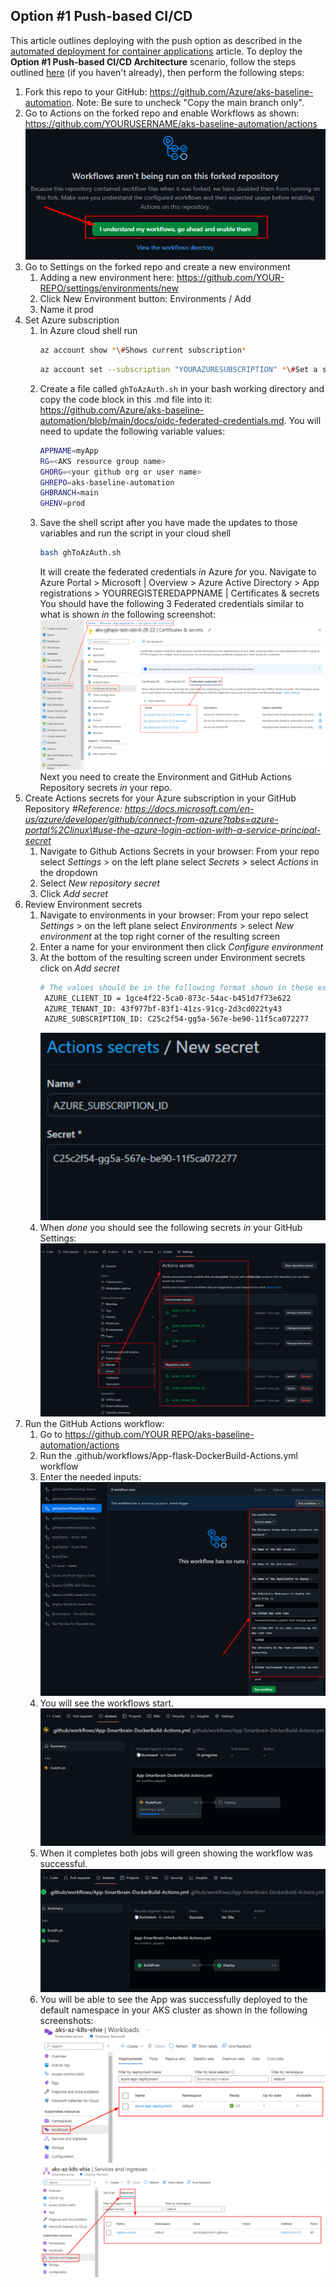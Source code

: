 ## Option \#1 Push-based CI/CD

This article outlines deploying with the push option as described in the [automated deployment for container applications](https://docs.microsoft.com/en-us/azure/architecture/example-scenario/apps/devops-with-aks) article. To deploy the **Option \#1 Push-based CI/CD Architecture** scenario, follow the steps outlined [here](README.md) (if you haven't already), then perform the following steps:

1. Fork this repo to your GitHub: https://github.com/Azure/aks-baseline-automation. Note: Be sure to uncheck "Copy the main branch only".
2. Go to Actions on the forked repo and enable Workflows as shown: <https://github.com/YOURUSERNAME/aks-baseline-automation/actions>
   ![](media/c2a38551af1c5f6f86944cedc5fd660a.png)
3. Go to Settings on the forked repo and create a new environment
    1. Adding a new environment here: https://github.com/YOUR-REPO/settings/environments/new
    2. Click New Environment button: Environments / Add
    3. Name it prod
4. Set Azure subscription
    1. In Azure cloud shell run
       ```bash
       az account show *\#Shows current subscription*
       ```
       ```bash
       az account set --subscription "YOURAZURESUBSCRIPTION" *\#Set a subscription to be the current active subscription*
       ```
    2. Create a file called `ghToAzAuth.sh` in your bash working directory and copy the code block in this .md file into it: https://github.com/Azure/aks-baseline-automation/blob/main/docs/oidc-federated-credentials.md. You will need to update the following variable values:
       ```bash
       APPNAME=myApp
       RG=<AKS resource group name>
       GHORG=<your github org or user name>
       GHREPO=aks-baseline-automation
       GHBRANCH=main
       GHENV=prod
       ```
    3. Save the shell script after you have made the updates to those variables and run the script in your cloud shell
       ```bash
       bash ghToAzAuth.sh
       ```
       It will create the federated credentials *in* Azure *for* you. Navigate to Azure Portal \> Microsoft \| Overview \> Azure Active Directory \> App registrations \> YOURREGISTEREDAPPNAME \| Certificates & secrets
       You should have the following 3 Federated credentials similar to what is shown *in* the following screenshot:
       ![](media/0664a3dd619ba6e98b475b29856e6c57.png)
       Next you need to create the Environment and GitHub Actions Repository secrets *in* your repo.
5. Create Actions secrets for your Azure subscription in your GitHub Repository *\#Reference: https://docs.microsoft.com/en-us/azure/developer/github/connect-from-azure?tabs=azure-portal%2Clinux\#use-the-azure-login-action-with-a-service-principal-secret*
    1. Navigate to Github Actions Secrets in your browser: From your repo select *Settings* > on the left plane select *Secrets* > select *Actions* in the dropdown
    2. Select *New repository secret* 
    3. Click *Add secret*
6. Review Environment secrets
    1. Navigate to environments in your browser: From your repo select *Settings* > on the left plane select *Environments* > select *New environment* at the top right corner of the resulting screen
    2. Enter a name for your environment then click *Configure environment*
    3. At the bottom of the resulting screen under Environment secrets click on *Add secret*
       ```bash
       # The values should be in the following format shown in these examples:
        AZURE_CLIENT_ID = 1gce4f22-5ca0-873c-54ac-b451d7f73e622
        AZURE_TENANT_ID: 43f977bf-83f1-41zs-91cg-2d3cd022ty43
        AZURE_SUBSCRIPTION_ID: C25c2f54-gg5a-567e-be90-11f5ca072277

       ```
       ![](media/a1026d5ff5825e899f2633c2b10177df.png)
    4. When *done* you should see the following secrets *in* your GitHub Settings:
       ![](media/049073d69afee0baddf4396830c99f17.png)
7. Run the GitHub Actions workflow:
    1. Go to [https://github.com/YOUR REPO/aks-baseline-automation/actions](https://github.com/YOUR%20REPO/aks-baseline-automation/actions)
    2. Run the .github/workflows/App-flask-DockerBuild-Actions.yml workflow
    3. Enter the needed inputs:
       ![](media/305b724858e713c324483ab24ad3c7cf.png)
    4. You will see the workflows start.
       ![](media/b36378c2d7d40c5d667486b058ea561a.png)
    5. When it completes both jobs will green showing the workflow was successful.
       ![](media/60de94d5bde946129fbc11446f956ff3.png)
    6. You will be able to see the App was successfully deployed to the default namespace in your AKS cluster as shown in the following screenshots:
       ![](media/c540af41853da0467e6d5363ec756c7b.png)
       ![](media/1a51da1f757ff7e33d9d72ed85bc32f9.png)
